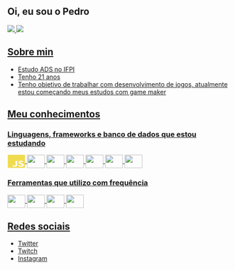 ## Oi, eu sou o Pedro

<div align="left">
  <a href="https://github.com/Pedro-Baruch">
  <img height="180em" src="https://github-readme-stats.vercel.app/api?username=pedro-baruch&show_icons=true&theme=dark&include_all_commits=true&count_private=true"/>
  <img height="180em" src="https://github-readme-stats.vercel.app/api/top-langs/?username=pedro-baruch&layout=compact&langs_count=7&theme=dark"/> 
</div>

## Sobre min
- Estudo ADS no IFPI
- Tenho 21 anos
- Tenho objetivo de trabalhar com desenvolvimento de jogos, atualmente estou começando meus estudos com game maker

## Meu conhecimentos
### Linguagens, frameworks e banco de dados que estou estudando
<div class="estudando">
  <img align="center" height="30" width="40" src="https://raw.githubusercontent.com/devicons/devicon/master/icons/javascript/javascript-plain.svg">
  <img align="center" height="30" width="40" src="https://cdn.jsdelivr.net/gh/devicons/devicon/icons/typescript/typescript-original.svg">
  <img align="center" height="30" width="40" src="https://cdn.jsdelivr.net/gh/devicons/devicon/icons/html5/html5-original.svg">
  <img align="center" height="30" width="40" src="https://cdn.jsdelivr.net/gh/devicons/devicon/icons/css3/css3-original.svg">
  <img align="center" height="30" width="40" src="https://cdn.jsdelivr.net/gh/devicons/devicon/icons/react/react-original.svg">
  <img align="center" height="30" width="40" src="https://cdn.jsdelivr.net/gh/devicons/devicon/icons/mongodb/mongodb-original.svg">
  <img align="center" height="30" width="40" src="https://cdn.jsdelivr.net/gh/devicons/devicon/icons/postgresql/postgresql-original.svg">
</div>
  
### Ferramentas que utilizo com frequência
<div class="Ferramentas">
  <img align="center" height="30" width="40" src="https://cdn.jsdelivr.net/gh/devicons/devicon/icons/vscode/vscode-original.svg">
  <img align="center" height="30" width="40" src="https://cdn.jsdelivr.net/gh/devicons/devicon/icons/git/git-original.svg">
  <img align="center" height="30" width="40" src="https://cdn.jsdelivr.net/gh/devicons/devicon/icons/figma/figma-original.svg">
  <img align="center" height="30" width="40" src="https://cdn.jsdelivr.net/gh/devicons/devicon/icons/docker/docker-original.svg">
</div>
  
## Redes sociais
  - <a href="https://twitter.com/Kurorh">Twitter</a>
  - <a href="https://www.twitch.tv/kurorh">Twitch</a>
  - <a href="https://www.instagram.com/pedro_baruch">Instagram</a>
